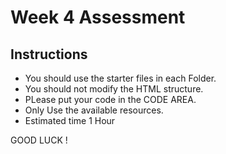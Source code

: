 # Week 4 Assessment
## Instructions
 - You should use the starter files in each Folder.
 - You should not modify the HTML structure.
 - PLease put your code in the CODE AREA.
 - Only Use the available resources.</li>
 -  Estimated time 1 Hour 


 GOOD LUCK !